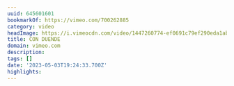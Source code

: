 ```yaml
---
uuid: 645601601
bookmarkOf: https://vimeo.com/700262885
category: video
headImage: https://i.vimeocdn.com/video/1447260774-ef0691c79ef290eda1ab2786cf5a25bbb1edc5bf9c7ae23dad0c43910aeca9af-d_295x166
title: CON DUENDE
domain: vimeo.com
description: 
tags: []
date: '2023-05-03T19:24:33.700Z'
highlights: 
---
```




